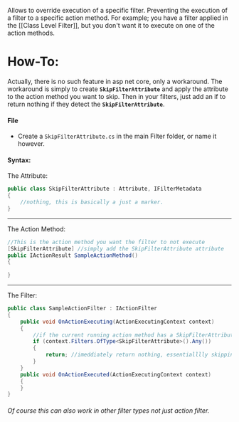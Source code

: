 Allows to override execution of a specific filter. Preventing the execution of a filter to a specific action method.
For example; you have a filter applied in the [[Class Level Filter]], but you don't want it to execute on one of the action methods.
# How-To:
Actually, there is no such feature in asp net core, only a workaround.
The workaround is simply to create **`SkipFilterAttribute`** and apply the attribute to the action method you want to skip.
Then in your filters, just add an if to return nothing if they detect the **`SkipFilterAttribute`**.
#### File
- Create a `SkipFilterAttribute.cs` in the main Filter folder, or name it however.
#### Syntax:
The Attribute:
```c#
public class SkipFilterAttribute : Attribute, IFilterMetadata
{
	//nothing, this is basically a just a marker.
}
```
---
The Action Method:
```c#
//This is the action method you want the filter to not execute
[SkipFilterAttribute] //simply add the SkipFilterAttribute attribute
public IActionResult SampleActionMethod()
{
	
}
```
---
The Filter:
```c#
public class SampleActionFilter : IActionFilter
{
	public void OnActionExecuting(ActionExecutingContext context)
	{
		//if the current running action method has a SkipFilterAttribute
		if (context.Filters.OfType<SkipFilterAttribute>().Any())
		{
			return; //imeddiately return nothing, essentialllly skipping the filter
		}
	}
	public void OnActionExecuted(ActionExecutingContext context)
	{
	}
}
```
###### Of course this can also work in other filter types not just action filter.
